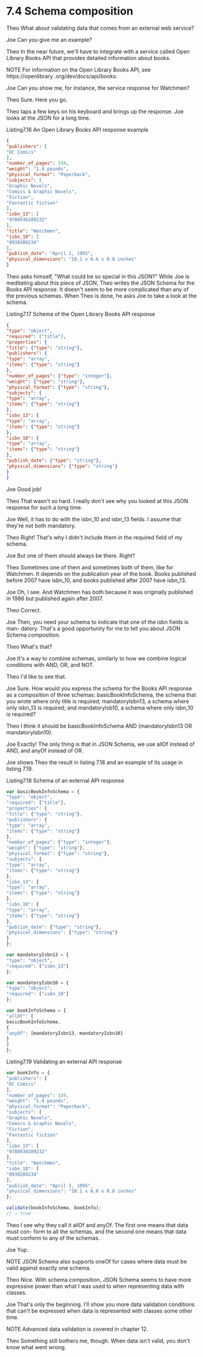 # 7.4 Schema composition

Theo What about validating data that comes from an external web service?

Joe Can you give me an example?

Theo In the near future, we'll have to integrate with a service called Open Library
Books API that provides detailed information about books.

 NOTE For information on the Open Library Books API, see https://openlibrary
.org/dev/docs/api/books.

Joe Can you show me, for instance, the service response for Watchmen?

Theo Sure. Here you go.

Theo taps a few keys on his keyboard and brings up the response. Joe looks at the JSON for
a long time.

Listing7.16 An Open Library Books API response example
```json
{
"publishers": [
"DC Comics"
],
"number_of_pages": 334,
"weight": "1.4 pounds",
"physical_format": "Paperback",
"subjects": [
"Graphic Novels",
"Comics & Graphic Novels",
"Fiction",
"Fantastic fiction"
],
"isbn_13": [
"9780930289232"
],
"title": "Watchmen",
"isbn_10": [
"0930289234"
],
"publish_date": "April 1, 1995",
"physical_dimensions": "10.1 x 6.6 x 0.8 inches"
}
```

Theo asks himself, "What could be so special in this JSON?" While Joe is meditating about
this piece of JSON, Theo writes the JSON Schema for the Books API response. It doesn't
seem to be more complicated than any of the previous schemas. When Theo is done, he
asks Joe to take a look at the schema.

Listing7.17 Schema of the Open Library Books API response
```json
{
"type": "object",
"required": ["title"],
"properties": {
"title": {"type": "string"},
"publishers": {
"type": "array",
"items": {"type": "string"}
},
"number_of_pages": {"type": "integer"},
"weight": {"type": "string"},
"physical_format": {"type": "string"},
"subjects": {
"type": "array",
"items": {"type": "string"}
},
"isbn_13": {
"type": "array",
"items": {"type": "string"}
},
"isbn_10": {
"type": "array",
"items": {"type": "string"}
},
"publish_date": {"type": "string"},
"physical_dimensions": {"type": "string"}
}
}
```

Joe Good job!

Theo That wasn't so hard. I really don't see why you looked at this JSON response for
such a long time.

Joe Well, it has to do with the isbn_10 and isbn_13 fields. I assume that they're
not both mandatory.

Theo Right! That's why I didn't include them in the required field of my schema.

Joe But one of them should always be there. Right?

Theo Sometimes one of them and sometimes both of them, like for Watchmen. It
depends on the publication year of the book. Books published before 2007
have isbn_10, and books published after 2007 have isbn_13.

Joe Oh, I see. And Watchmen has both because it was originally published in 1986
but published again after 2007.

Theo Correct.

Joe Then, you need your schema to indicate that one of the isbn fields is man-
datory. That's a good opportunity for me to tell you about JSON Schema
composition.

Theo What's that?

Joe It's a way to combine schemas, similarly to how we combine logical conditions
with AND, OR, and NOT.

Theo I'd like to see that.

Joe Sure. How would you express the schema for the Books API response as a
composition of three schemas: basicBookInfoSchema, the schema that you
wrote where only title is required; mandatoryIsbn13, a schema where only
isbn_13 is required; and mandatoryIsb10, a schema where only isbn_10 is
required?

Theo I think it should be basicBookInfoSchema AND (mandatoryIsbn13 OR
mandatoryIsbn10).

Joe Exactly! The only thing is that in JSON Schema, we use allOf instead of AND,
and anyOf instead of OR.

Joe shows Theo the result in listing 7.18 and an example of its usage in listing 7.19.

Listing7.18 Schema of an external API response
```javascript
var basicBookInfoSchema = {
"type": "object",
"required": ["title"],
"properties": {
"title": {"type": "string"},
"publishers": {
"type": "array",
"items": {"type": "string"}
},
"number_of_pages": {"type": "integer"},
"weight": {"type": "string"},
"physical_format": {"type": "string"},
"subjects": {
"type": "array",
"items": {"type": "string"}
},
"isbn_13": {
"type": "array",
"items": {"type": "string"}
},
"isbn_10": {
"type": "array",
"items": {"type": "string"}
},
"publish_date": {"type": "string"},
"physical_dimensions": {"type": "string"}
}
};

var mandatoryIsbn13 = {
"type": "object",
"required": ["isbn_13"]
};

var mandatoryIsbn10 = {
"type": "object",
"required": ["isbn_10"]
};

var bookInfoSchema = {
"allOf": [
basicBookInfoSchema,
{
"anyOf": [mandatoryIsbn13, mandatoryIsbn10]
}
]
};
```

Listing7.19 Validating an external API response
```javascript
var bookInfo = {
"publishers": [
"DC Comics"
],
"number_of_pages": 334,
"weight": "1.4 pounds",
"physical_format": "Paperback",
"subjects": [
"Graphic Novels",
"Comics & Graphic Novels",
"Fiction",
"Fantastic fiction"
],
"isbn_13": [
"9780930289232"
],
"title": "Watchmen",
"isbn_10": [
"0930289234"
],
"publish_date": "April 1, 1995",
"physical_dimensions": "10.1 x 6.6 x 0.8 inches"
};

validate(bookInfoSchema, bookInfo);
// → true
```

Theo I see why they call it allOf and anyOf. The first one means that data must con-
form to all the schemas, and the second one means that data must conform to
any of the schemas.

Joe Yup.

 NOTE JSON Schema also supports oneOf for cases where data must be valid against
exactly one schema.

Theo Nice. With schema composition, JSON Schema seems to have more expressive
power than what I was used to when representing data with classes.

Joe That's only the beginning. I'll show you more data validation conditions that
can't be expressed when data is represented with classes some other time.

 NOTE Advanced data validation is covered in chapter 12.

Theo Something still bothers me, though. When data isn't valid, you don't know what
went wrong.